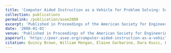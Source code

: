 ```yaml
---
title: 'Computer Aided Instruction as a Vehicle for Problem Solving: Scratch Programming Environment in the Middle Years Classroom'
collection: publications
permalink: /publication/asee2008
excerpt: 'Published in Proceedings of the American Society for Engineering Education (ASEE) K-12 Track 2008.'
date: '2008-01-01'
venue: 'Published in Proceedings of the American Society for Engineering Education (ASEE) K-12 Track 2008.'
paperurl: 'https://peer.asee.org/computer-aided-instruction-as-a-vehicle-for-problem-solving-scratch-boards-in-the-middle-years-classroom'
citation: Quincy Brown, William Mongan, Elaine Garbarine, Dara Kusic, Eli Fromm, Adam Fontecchio. Computer Aided Instruction as a Vehicle for Problem Solving: Scratch Programming Environment in the Middle Years Classroom Published in Proceedings of the American Society for Engineering Education (ASEE) K-12 Track 2008.
---
```


